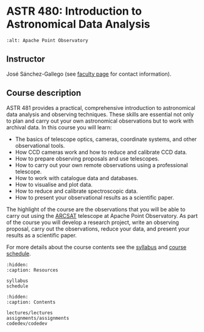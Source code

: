 # ASTR 480: Introduction to Astronomical Data Analysis

```{image} _static/apo.png
:alt: Apache Point Observatory
```

## Instructor

José Sánchez-Gallego (see [faculty page](https://astro.washington.edu/people/jose-sanchez-gallego) for contact information).

## Course description

ASTR 481 provides a practical, comprehensive introduction to astronomical data analysis and observing techniques. These skills are essential not only to plan and carry out your own astronomical observations but to work with archival data. In this course you will learn:

- The basics of telescope optics, cameras, coordinate systems, and other observational tools.
- How CCD cameras work and how to reduce and calibrate CCD data.
- How to prepare observing proposals and use telescopes.
- How to carry out your own remote observations using a professional telescope.
- How to work with catalogue data and databases.
- How to visualise and plot data.
- How to reduce and calibrate spectroscopic data.
- How to present your observational results as a scientific paper.

The highlight of the course are the observations that you will be able to carry out using the [ARCSAT](https://www.apo.nmsu.edu/Telescopes/ARCSAT/) telescope at Apache Point Observatory. As part of the course you will develop a research project, write an observing proposal, carry out the observations, reduce your data, and present your results as a scientific paper.

For more details about the course contents see the [syllabus](syllabus) and [course schedule](schedule).

```{toctree}
:hidden:
:caption: Resources

syllabus
schedule
```

```{toctree}
:hidden:
:caption: Contents

lectures/lectures
assignments/assignments
codedev/codedev
```
